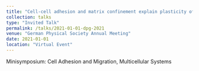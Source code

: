 ```yaml
---
title: "Cell-cell adhesion and matrix confinement explain plasticity of breast cancer invasion"
collection: talks
type: "Invited Talk"
permalink: /talks/2021-01-01-dpg-2021
venue: "German Physical Society Annual Meeting"
date: 2021-01-01
location: "Virtual Event"
---
```


Minisymposium: Cell Adhesion and Migration, Multicellular Systems
